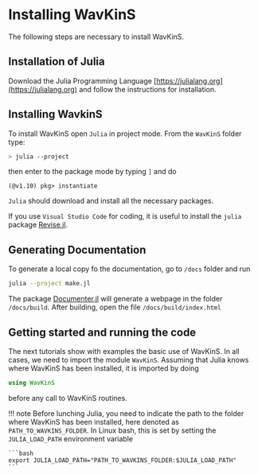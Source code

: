 # Installing WavKinS

The following steps are necessary to install WavKinS.

## Installation of Julia

Download the Julia Programming Language [https://julialang.org](https://julialang.org) and follow the instructions for installation.


## Installing WavkinS

To install WavKinS open `Julia` in project mode. From the `WavKinS` folder type:

```bash
> julia --project
```

then enter to the package mode by typing `]` and do
```julia-repl
(@v1.10) pkg> instantiate
```

`Julia` should download and install all the necessary packages.

If you use `Visual Studio Code` for coding, it is useful to install the `julia` package [Revise.jl](https://timholy.github.io/Revise.jl/stable/).


## Generating Documentation

To generate a local copy fo the documentation, go to  `/docs` folder and run

```bash
julia --project make.jl
```

The package [Documenter.jl](https://juliadocs.github.io/Documenter.jl/stable/) will generate a webpage in the folder `/docs/build`. After building, open the file `/docs/build/index.html`



## Getting started and running the code

The next tutorials show with examples the basic use of WavKinS. In all cases, we need to import the module `WavKinS`. Assuming that Julia knows where WavKinS has been installed, it is imported by doing
```julia
using WavKinS
```
before any call to WavKinS routines.



!!! note
    Before lunching Julia, you need to indicate the path to the folder where WavKinS has been installed, here denoted as `PATH_TO_WAVKINS_FOLDER`. In Linux bash, this is set by setting the `JULIA_LOAD_PATH` environment variable

    ```bash
    export JULIA_LOAD_PATH="PATH_TO_WAVKINS_FOLDER:$JULIA_LOAD_PATH" 
    ```

